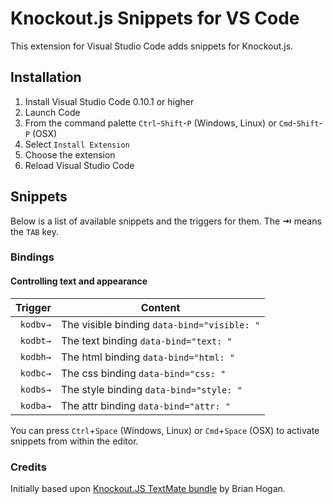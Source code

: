 # Knockout.js Snippets for VS Code

This extension for Visual Studio Code adds snippets for Knockout.js.

<!-- ![Use Extension](images/use-extension.gif) -->

## Installation

1. Install Visual Studio Code 0.10.1 or higher
2. Launch Code
3. From the command palette `Ctrl`-`Shift`-`P` (Windows, Linux) or `Cmd`-`Shift`-`P` (OSX)
4. Select `Install Extension`
5. Choose the extension
6. Reload Visual Studio Code

<!-- ![Install Extension](images/install-extension.gif) -->

## Snippets

Below is a list of available snippets and the triggers for them. The **⇥** means the `TAB` key.

### Bindings

#### Controlling text and appearance
| Trigger  | Content |
| -------: | ------- |
| `kodbv→`   | The visible binding	`data-bind="visible: "`|
| `kodbt→`   | The text binding 	`data-bind="text: "` |
| `kodbh→`   | The html binding 	`data-bind="html: "` |
| `kodbc→`   | The css binding 		`data-bind="css: "` |
| `kodbs→`   | The style binding 	`data-bind="style: "` |
| `kodba→`   | The attr binding 	`data-bind="attr: "` |
<!--
#### Control flow
| Trigger  | Content |
| -------: | ------- |
| `kofe→`   | The foreach binding `data-bind="visible: "`|
| `imd→`   | The if binding  `data-bind="text: "` |
| `ime→`   | The ifnot binding `import * as localAlias from 'fs';` |
| `ima→`   | The with binding `import { rename  as localRename } from 'fs';` |
| `enf→`   | The component binding `export const log = (parameter) => { console.log(parameter);};` |

#### Working with form fields
| Trigger  | Content |
| -------: | ------- |
| `imp→`   | The click binding `data-bind="visible: "`|
| `imd→`   | The event binding  `data-bind="text: "` |
| `ime→`   | The submit binding `import * as localAlias from 'fs';` |
| `ima→`   | The enable binding `import { rename  as localRename } from 'fs';` |
| `enf→`   | The disable binding `export const log = (parameter) => { console.log(parameter);};` |
| `imp→`   | The value binding `data-bind="visible: "`|
| `imd→`   | The textInput binding  `data-bind="text: "` |
| `ime→`   | The hasFocus binding `import * as localAlias from 'fs';` |
| `ima→`   | The checked binding `import { rename  as localRename } from 'fs';` |
| `enf→`   | The options binding `export const log = (parameter) => { console.log(parameter);};` |
| `ima→`   | The selectedOptions binding `import { rename  as localRename } from 'fs';` |
| `enf→`   | The uniqueName binding `export const log = (parameter) => { console.log(parameter);};` |

#### Rendering templates
| Trigger  | Content |
| -------: | ------- |
| `imp→`   | The template binding `data-bind="visible: "`|

### Observables

| Trigger  | Content |
| -------: | ------- |
| `imp→`   | Observable `data-bind="visible: "`|
| `imd→`   | Observable Arrays  `data-bind="text: "` |
| `ime→`   | Computed Observables `import * as localAlias from 'fs';` |
| `ima→`   | Pure computed observables `import { rename  as localRename } from 'fs';` |
-->
You can press `Ctrl`+`Space` (Windows, Linux) or `Cmd`+`Space` (OSX) to activate snippets from within the editor.

### Credits

Initially based upon [Knockout.JS TextMate bundle](https://github.com/napcs/knockout-tmbundle) by Brian Hogan.
